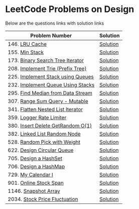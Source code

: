 # LeetCode Problems on Design

Below are the questions links with solution links

|Problem Number|Solution|
|--------------|--------|
|146. [LRU Cache](https://leetcode.com/problems/lru-cache/)|[Solution](https://github.com/HarshOza36/LeetCode_Problems/blob/main/Design/P146%20-%20LRUCache.py)|
|155. [Min Stack](https://leetcode.com/problems/min-stack/)|[Solution](https://github.com/HarshOza36/LeetCode_Problems/blob/main/Design/P155%20-%20minStack.py)|
|173. [Binary Search Tree Iterator](https://leetcode.com/problems/binary-search-tree-iterator/)|[Solution](https://github.com/HarshOza36/LeetCode_Problems/blob/main/Design/P173%20-%20binarySearchTreeIterator.py)|
|208. [Implement Trie (Prefix Tree)](https://leetcode.com/problems/implement-trie-prefix-tree/)|[Solution](<https://github.com/HarshOza36/LeetCode_Problems/blob/main/Design/P208%20-%20implementTrie(PrefixTree).py>)|
|225. [Implement Stack using Queues](https://leetcode.com/problems/implement-stack-using-queues/description/)|[Solution]()|
|232. [Implement Queue Using Stacks](https://leetcode.com/problems/implement-queue-using-stacks/)|[Solution](https://github.com/HarshOza36/LeetCode_Problems/blob/main/Design/P232%20-%20implementQueueUsingStacks.py)|
|295. [Find Median from Data Stream](https://leetcode.com/problems/find-median-from-data-stream/)|[Solution](https://github.com/HarshOza36/LeetCode_Problems/blob/main/Design/P295%20-%20findMedianFromDataStream.py)|
|307. [Range Sum Query - Mutable](https://leetcode.com/problems/range-sum-query-mutable/)|[Solution](https://github.com/HarshOza36/LeetCode_Problems/blob/main/Design/P307%20-%20rangeSumQuery_Mutable.py)|
|341. [Flatten Nested List Iterator](https://leetcode.com/problems/flatten-nested-list-iterator/)|[Solution](https://github.com/HarshOza36/LeetCode_Problems/blob/main/Design/P341%20-%20flattenNestedListIterator.py)|
|359. [Logger Rate Limiter](https://leetcode.com/problems/logger-rate-limiter/)|[Solution](https://github.com/HarshOza36/LeetCode_Problems/blob/main/Design/P359%20-%20loggerRateLimiter.py)|
|380. [Insert Delete GetRandom O(1)](https://leetcode.com/problems/insert-delete-getrandom-o1/)|[Solution](<https://github.com/HarshOza36/LeetCode_Problems/blob/main/Design/P380%20-%20insertDeleteGetRandom_O(1).py>)|
|382. [Linked List Random Node](https://leetcode.com/problems/linked-list-random-node/description/)|[Solution](https://github.com/HarshOza36/LeetCode_Problems/blob/main/Design/P382%20-%20linkedListRandomNode.py)|
|528. [Random Pick with Weight](https://leetcode.com/problems/random-pick-with-weight/description/)|[Solution](https://github.com/HarshOza36/LeetCode_Problems/blob/main/Design/P528%20-%20randomPickWithWeight.py)|
|622. [Design Circular Queue](https://leetcode.com/problems/design-circular-queue/)|[Solution](https://github.com/HarshOza36/LeetCode_Problems/blob/main/Design/P622%20-%20designCircularQueue.py)|
|705. [Design a HashSet](https://leetcode.com/problems/design-hashset)|[Solution](https://github.com/HarshOza36/LeetCode_Problems/blob/main/Design/P705.%20Design%20Hashset.py)|
|706. [Design a HashMap](https://leetcode.com/problems/design-hashmap)|[Solution](https://github.com/HarshOza36/LeetCode_Problems/blob/main/Design/P706.%20Design%20Hashmap.py)|
|729. [My Calendar I](https://leetcode.com/problems/my-calendar-i/)|[Solution](https://github.com/HarshOza36/LeetCode_Problems/blob/main/Design/P729%20-%20myCalendar_I.py)|
|901. [Online Stock Span](https://leetcode.com/problems/online-stock-span/)|[Solution](https://github.com/HarshOza36/LeetCode_Problems/blob/main/Design/P901%20-%20onlineStockSpan.py)|
|1146. [Snapshot Array](https://leetcode.com/problems/snapshot-array/)|[Solution](https://github.com/HarshOza36/LeetCode_Problems/blob/main/Design/P1146%20-%20snapshotArray.py)|
|2034. [Stock Price Fluctuation](https://leetcode.com/problems/stock-price-fluctuation/description/)|[Solution](https://github.com/HarshOza36/LeetCode_Problems/blob/main/Design/P2034%20-%20stockPriceFluctuation.py)|


